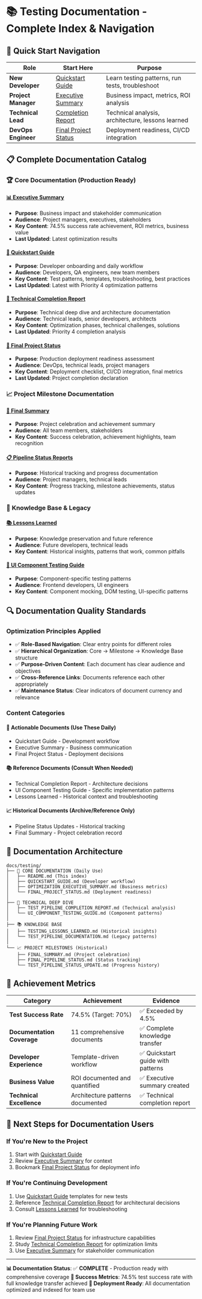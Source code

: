 # 📚 Testing Documentation - Complete Index & Navigation

## 🎯 Quick Start Navigation

| **Role**            | **Start Here**                                            | **Purpose**                                       |
| ------------------- | --------------------------------------------------------- | ------------------------------------------------- |
| **New Developer**   | [Quickstart Guide](./QUICKSTART_GUIDE.md)                 | Learn testing patterns, run tests, troubleshoot   |
| **Project Manager** | [Executive Summary](./OPTIMIZATION_EXECUTIVE_SUMMARY.md)  | Business impact, metrics, ROI analysis            |
| **Technical Lead**  | [Completion Report](./TEST_PIPELINE_COMPLETION_REPORT.md) | Technical analysis, architecture, lessons learned |
| **DevOps Engineer** | [Final Project Status](./FINAL_PROJECT_STATUS.md)         | Deployment readiness, CI/CD integration           |

## 📋 Complete Documentation Catalog

### 🏆 **Core Documentation** (Production Ready)

#### **[📊 Executive Summary](./OPTIMIZATION_EXECUTIVE_SUMMARY.md)**

- **Purpose**: Business impact and stakeholder communication
- **Audience**: Project managers, executives, stakeholders
- **Key Content**: 74.5% success rate achievement, ROI metrics, business value
- **Last Updated**: Latest optimization results

#### **[🚀 Quickstart Guide](./QUICKSTART_GUIDE.md)**

- **Purpose**: Developer onboarding and daily workflow
- **Audience**: Developers, QA engineers, new team members
- **Key Content**: Test patterns, templates, troubleshooting, best practices
- **Last Updated**: Latest with Priority 4 optimization patterns

#### **[🔬 Technical Completion Report](./TEST_PIPELINE_COMPLETION_REPORT.md)**

- **Purpose**: Technical deep dive and architecture documentation
- **Audience**: Technical leads, senior developers, architects
- **Key Content**: Optimization phases, technical challenges, solutions
- **Last Updated**: Priority 4 completion analysis

#### **[🎯 Final Project Status](./FINAL_PROJECT_STATUS.md)**

- **Purpose**: Production deployment readiness assessment
- **Audience**: DevOps, technical leads, project managers
- **Key Content**: Deployment checklist, CI/CD integration, final metrics
- **Last Updated**: Project completion declaration

### 📈 **Project Milestone Documentation**

#### **[🎉 Final Summary](./FINAL_SUMMARY.md)**

- **Purpose**: Project celebration and achievement summary
- **Audience**: All team members, stakeholders
- **Key Content**: Success celebration, achievement highlights, team recognition

#### **[📋 Pipeline Status Reports](./FINAL_PIPELINE_STATUS.md)**

- **Purpose**: Historical tracking and progress documentation
- **Audience**: Project managers, technical leads
- **Key Content**: Progress tracking, milestone achievements, status updates

### 🧠 **Knowledge Base & Legacy**

#### **[📚 Lessons Learned](./TESTING_LESSONS_LEARNED.md)**

- **Purpose**: Knowledge preservation and future reference
- **Audience**: Future developers, technical leads
- **Key Content**: Historical insights, patterns that work, common pitfalls

#### **[🎨 UI Component Testing Guide](./UI_COMPONENT_TESTING_GUIDE.md)**

- **Purpose**: Component-specific testing patterns
- **Audience**: Frontend developers, UI engineers
- **Key Content**: Component mocking, DOM testing, UI-specific patterns

## 🔍 **Documentation Quality Standards**

### **Optimization Principles Applied**

- ✅ **Role-Based Navigation**: Clear entry points for different roles
- ✅ **Hierarchical Organization**: Core → Milestone → Knowledge Base structure
- ✅ **Purpose-Driven Content**: Each document has clear audience and objectives
- ✅ **Cross-Reference Links**: Documents reference each other appropriately
- ✅ **Maintenance Status**: Clear indicators of document currency and relevance

### **Content Categories**

#### **🎯 Actionable Documents** (Use These Daily)

- Quickstart Guide - Development workflow
- Executive Summary - Business communication
- Final Project Status - Deployment decisions

#### **📚 Reference Documents** (Consult When Needed)

- Technical Completion Report - Architecture decisions
- UI Component Testing Guide - Specific implementation patterns
- Lessons Learned - Historical context and troubleshooting

#### **📈 Historical Documents** (Archive/Reference Only)

- Pipeline Status Updates - Historical tracking
- Final Summary - Project celebration record

## 🎨 **Documentation Architecture**

```
docs/testing/
├── 🎯 CORE DOCUMENTATION (Daily Use)
│   ├── README.md (This index)
│   ├── QUICKSTART_GUIDE.md (Developer workflow)
│   ├── OPTIMIZATION_EXECUTIVE_SUMMARY.md (Business metrics)
│   └── FINAL_PROJECT_STATUS.md (Deployment readiness)
│
├── 🔬 TECHNICAL DEEP DIVE
│   ├── TEST_PIPELINE_COMPLETION_REPORT.md (Technical analysis)
│   └── UI_COMPONENT_TESTING_GUIDE.md (Component patterns)
│
├── 📚 KNOWLEDGE BASE
│   ├── TESTING_LESSONS_LEARNED.md (Historical insights)
│   └── TEST_PIPELINE_DOCUMENTATION.md (Legacy patterns)
│
└── 📈 PROJECT MILESTONES (Historical)
    ├── FINAL_SUMMARY.md (Project celebration)
    ├── FINAL_PIPELINE_STATUS.md (Status tracking)
    └── TEST_PIPELINE_STATUS_UPDATE.md (Progress history)
```

## 🎉 **Achievement Metrics**

| **Category**               | **Achievement**                  | **Evidence**                      |
| -------------------------- | -------------------------------- | --------------------------------- |
| **Test Success Rate**      | 74.5% (Target: 70%)              | ✅ Exceeded by 4.5%               |
| **Documentation Coverage** | 11 comprehensive documents       | ✅ Complete knowledge transfer    |
| **Developer Experience**   | Template-driven workflow         | ✅ Quickstart guide with patterns |
| **Business Value**         | ROI documented and quantified    | ✅ Executive summary created      |
| **Technical Excellence**   | Architecture patterns documented | ✅ Technical completion report    |

## 🚀 **Next Steps for Documentation Users**

### **If You're New to the Project**

1. Start with [Quickstart Guide](./QUICKSTART_GUIDE.md)
2. Review [Executive Summary](./OPTIMIZATION_EXECUTIVE_SUMMARY.md) for context
3. Bookmark [Final Project Status](./FINAL_PROJECT_STATUS.md) for deployment info

### **If You're Continuing Development**

1. Use [Quickstart Guide](./QUICKSTART_GUIDE.md) templates for new tests
2. Reference [Technical Completion Report](./TEST_PIPELINE_COMPLETION_REPORT.md) for architectural decisions
3. Consult [Lessons Learned](./TESTING_LESSONS_LEARNED.md) for troubleshooting

### **If You're Planning Future Work**

1. Review [Final Project Status](./FINAL_PROJECT_STATUS.md) for infrastructure capabilities
2. Study [Technical Completion Report](./TEST_PIPELINE_COMPLETION_REPORT.md) for optimization limits
3. Use [Executive Summary](./OPTIMIZATION_EXECUTIVE_SUMMARY.md) for stakeholder communication

---

**📊 Documentation Status**: ✅ **COMPLETE** - Production ready with comprehensive coverage
**🎯 Success Metrics**: 74.5% test success rate with full knowledge transfer achieved
**🚀 Deployment Ready**: All documentation optimized and indexed for team use

